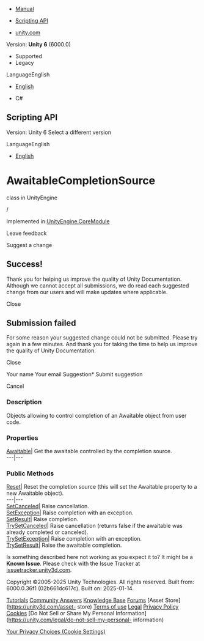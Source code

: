 [ ]()

  * [Manual](../Manual/index.html)
  * [Scripting API](../ScriptReference/index.html)

  * [unity.com](https://unity.com/)

Version: **Unity 6** (6000.0)

  * Supported
  * Legacy

LanguageEnglish

  * [English]()

  * C#

[ ](https://docs.unity3d.com)

## Scripting API

Version: Unity 6 Select a different version

LanguageEnglish

  * [English]()

# AwaitableCompletionSource

class in UnityEngine

/

Implemented in:[UnityEngine.CoreModule](UnityEngine.CoreModule.html)

Leave feedback

Suggest a change

## Success!

Thank you for helping us improve the quality of Unity Documentation. Although
we cannot accept all submissions, we do read each suggested change from our
users and will make updates where applicable.

Close

## Submission failed

For some reason your suggested change could not be submitted. Please <a>try
again</a> in a few minutes. And thank you for taking the time to help us
improve the quality of Unity Documentation.

Close

Your name Your email Suggestion* Submit suggestion

Cancel

[ ]()

### Description

Objects allowing to control completion of an Awaitable object from user code.

### Properties

[Awaitable](AwaitableCompletionSource.Awaitable.html)| Get the awaitable
controlled by the completion source.  
---|---  
  
### Public Methods

[Reset](AwaitableCompletionSource.Reset.html)| Reset the completion source
(this will set the Awaitable property to a new Awaitable object).  
---|---  
[SetCanceled](AwaitableCompletionSource.SetCanceled.html)| Raise cancellation.  
[SetException](AwaitableCompletionSource.SetException.html)| Raise completion
with an exception.  
[SetResult](AwaitableCompletionSource.SetResult.html)| Raise completion.  
[TrySetCanceled](AwaitableCompletionSource.TrySetCanceled.html)| Raise
cancellation (returns false if the awaitable was already completed or
canceled).  
[TrySetException](AwaitableCompletionSource.TrySetException.html)| Raise
completion with an exception.  
[TrySetResult](AwaitableCompletionSource.TrySetResult.html)| Raise the
awaitable completion.  
  
Is something described here not working as you expect it to? It might be a
**Known Issue**. Please check with the Issue Tracker at
[issuetracker.unity3d.com](https://issuetracker.unity3d.com).

Copyright ©2005-2025 Unity Technologies. All rights reserved. Built from:
6000.0.36f1 (02b661dc617c). Built on: 2025-01-14.

[Tutorials](https://unity3d.com/learn) [Community
Answers](https://answers.unity3d.com) [Knowledge
Base](https://support.unity3d.com/hc/en-us)
[Forums](https://forum.unity3d.com) [Asset Store](https://unity3d.com/asset-
store) [Terms of use](https://docs.unity3d.com/Manual/TermsOfUse.html)
[Legal](https://unity.com/legal) [Privacy
Policy](https://unity.com/legal/privacy-policy)
[Cookies](https://unity.com/legal/cookie-policy) [Do Not Sell or Share My
Personal Information](https://unity.com/legal/do-not-sell-my-personal-
information)

[Your Privacy Choices (Cookie Settings)](javascript:void\(0\);)

